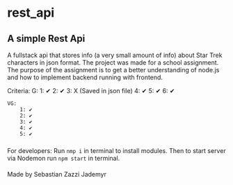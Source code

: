 # rest_api
## A simple Rest Api
A fullstack api that stores info (a very small amount of info) about Star Trek characters in json format. 
The project was made for a school assignment. The purpose of the assignment is to get a better understanding of node.js and how to implement backend running with frontend. 

Criteria: 
    G: 
        1: ✔
        2: ✔
        3: X (Saved in json file)
        4: ✔
        5: ✔
        6: ✔

    VG: 
        1: ✔
        2: ✔
        3: ✔
        4: ✔
        5: ✔
### 
For developers: 
Run `nmp i` in terminal to install modules. 
Then to start server via Nodemon run `npm start` in terminal. 

####
Made by Sebastian Zazzi Jademyr